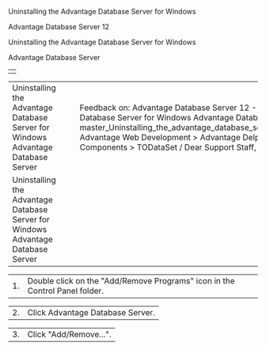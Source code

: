 Uninstalling the Advantage Database Server for Windows




Advantage Database Server 12  

Uninstalling the Advantage Database Server for Windows

Advantage Database Server

|  |
| --- |
|  |

|  |  |  |  |  |
| --- | --- | --- | --- | --- |
| Uninstalling the Advantage Database Server for Windows  Advantage Database Server |  |  | Feedback on: Advantage Database Server 12 - Uninstalling the Advantage Database Server for Windows Advantage Database Server master\_Uninstalling\_the\_advantage\_database\_server\_for\_windows\_nt\_2000\_2003 Advantage Web Development > Advantage Delphi OData Client > Delphi OData Components > TODataSet / Dear Support Staff, |  |
| Uninstalling the Advantage Database Server for Windows  Advantage Database Server |  |  |  |  |

|  |  |
| --- | --- |
| 1. | Double click on the "Add/Remove Programs" icon in the Control Panel folder. |

|  |  |
| --- | --- |
| 2. | Click Advantage Database Server. |

|  |  |
| --- | --- |
| 3. | Click "Add/Remove...". |
